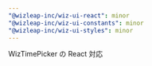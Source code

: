 ```yaml
---
"@wizleap-inc/wiz-ui-react": minor
"@wizleap-inc/wiz-ui-constants": minor
"@wizleap-inc/wiz-ui-styles": minor
---
```


WizTimePicker の React 対応
